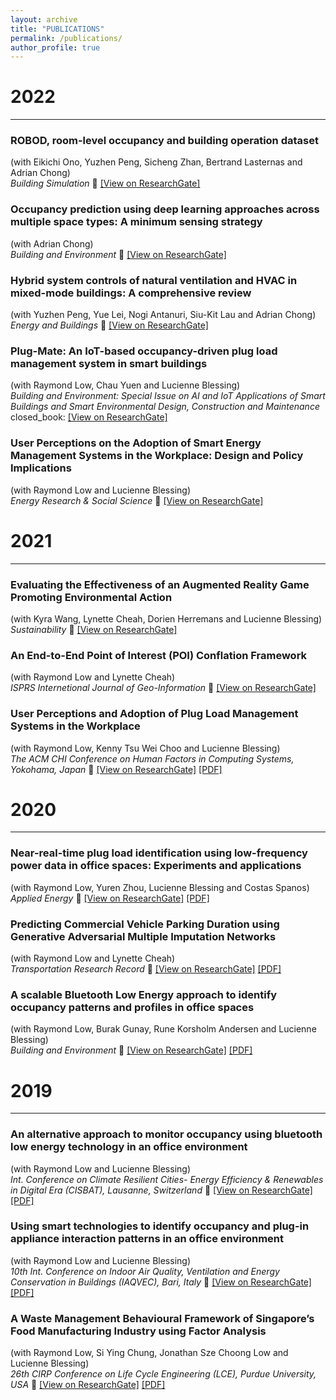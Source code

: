 ```yaml
---
layout: archive
title: "PUBLICATIONS"
permalink: /publications/
author_profile: true
---
```


<!--
{% if author.googlescholar %}
  You can also find my articles on <u><a href="{{author.googlescholar}}">my Google Scholar profile</a>.</u>
{% endif %}

{% include base_path %}

{% for post in site.publications reversed %}
  {% include archive-single.html %}
{% endfor %}

-->
<!--
<i>Recommended citation: Tekler, Z. D., Low, R., Chung, S. Y., Low, J. S. C., & Blessing, L. (2019). A Waste Management Behavioural Framework of Singapore’s Food Manufacturing Industry using Factor Analysis. Procedia CIRP, 80, 578-583. </i> 
-->


# 2022
___
### ROBOD, room-level occupancy and building operation dataset
(with Eikichi Ono, Yuzhen Peng, Sicheng Zhan, Bertrand Lasternas and Adrian Chong) <br/>
*Building Simulation* :closed_book: [[View on ResearchGate]](https://www.researchgate.net/publication/362716005_ROBOD_room-level_occupancy_and_building_operation_dataset)


### Occupancy prediction using deep learning approaches across multiple space types: A minimum sensing strategy
(with Adrian Chong) <br/>
*Building and Environment* :closed_book: [[View on ResearchGate]](https://www.researchgate.net/publication/364468745_Occupancy_prediction_using_deep_learning_approaches_across_multiple_space_types_A_minimum_sensing_strategy)


### Hybrid system controls of natural ventilation and HVAC in mixed-mode buildings: A comprehensive review
(with Yuzhen Peng, Yue Lei, Nogi Antanuri, Siu-Kit Lau and Adrian Chong) <br/>
*Energy and Buildings* :closed_book: [[View on ResearchGate]](https://www.researchgate.net/publication/364100064_Hybrid_system_controls_of_natural_ventilation_and_HVAC_in_mixed-mode_buildings_A_comprehensive_review)

### Plug-Mate: An IoT-based occupancy-driven plug load management system in smart buildings
(with Raymond Low, Chau Yuen and Lucienne Blessing) <br/>
*Building and Environment: Special Issue on AI and IoT Applications of Smart Buildings and Smart Environmental Design, Construction and Maintenance* closed_book: [[View on ResearchGate]](https://www.researchgate.net/publication/362750086_Plug-Mate_An_IoT-based_occupancy-driven_plug_load_management_system_in_smart_buildings)

### User Perceptions on the Adoption of Smart Energy Management Systems in the Workplace: Design and Policy Implications
(with Raymond Low and Lucienne Blessing) <br/>
*Energy Research & Social Science* :closed_book: [[View on ResearchGate]](https://www.researchgate.net/publication/358320841_User_perceptions_on_the_adoption_of_smart_energy_management_systems_in_the_workplace_Design_and_policy_implications)

# 2021
___

### Evaluating the Effectiveness of an Augmented Reality Game Promoting Environmental Action
(with Kyra Wang, Lynette Cheah, Dorien Herremans and Lucienne Blessing) <br/>
*Sustainability* :closed_book: [[View on ResearchGate]](https://www.researchgate.net/publication/357119986_Evaluating_the_Effectiveness_of_an_Augmented_Reality_Game_Promoting_Environmental_Action)

### An End-to-End Point of Interest (POI) Conflation Framework
(with Raymond Low and Lynette Cheah) <br/>
*ISPRS Internetional Journal of Geo-Information* :closed_book: [[View on ResearchGate]](https://www.researchgate.net/publication/356258989_An_End-to-End_Point_of_Interest_POI_Conflation_Framework)

### User Perceptions and Adoption of Plug Load Management Systems in the Workplace
(with Raymond Low, Kenny Tsu Wei Choo and Lucienne Blessing) <br/>
*The ACM CHI Conference on Human Factors in Computing Systems, Yokohama, Japan* :closed_book: [[View on ResearchGate]](https://www.researchgate.net/publication/351426292_User_Perceptions_and_Adoption_of_Plug_Load_Management_Systems_in_the_Workplace)
[[PDF]](http://zeynepduygutekler.github.io/files/CHI_Published)


# 2020
___

### Near-real-time plug load identification using low-frequency power data in office spaces: Experiments and applications
(with Raymond Low, Yuren Zhou, Lucienne Blessing and Costas Spanos) <br/>
*Applied Energy* :closed_book: [[View on ResearchGate]](https://www.researchgate.net/publication/342567838_Near-real-time_plug_load_identification_using_low-frequency_power_data_in_office_spaces_Experiments_and_applications)
[[PDF]](http://zeynepduygutekler.github.io/files/AppliedEnergy_Published)


### Predicting Commercial Vehicle Parking Duration using Generative Adversarial Multiple Imputation Networks
(with Raymond Low and Lynette Cheah) <br/>
*Transportation Research Record* :closed_book: [[View on ResearchGate]](https://www.researchgate.net/publication/342610218_Predicting_Commercial_Vehicle_Parking_Duration_using_Generative_Adversarial_Multiple_Imputation_Networks)
[[PDF]](http://zeynepduygutekler.github.io/files/TRB_Published)


### A scalable Bluetooth Low Energy approach to identify occupancy patterns and profiles in office spaces
(with Raymond Low, Burak Gunay, Rune Korsholm Andersen and Lucienne Blessing) <br/>
*Building and Environment* :closed_book: [[View on ResearchGate]](https://www.researchgate.net/publication/338679517_A_Scalable_Bluetooth_Low_Energy_Approach_to_Identify_Occupancy_Patterns_and_Profiles_in_Office_Spaces)
[[PDF]](http://zeynepduygutekler.github.io/files/BuildingandEnvironment_Published)


# 2019
___

### An alternative approach to monitor occupancy using bluetooth low energy technology in an office environment
(with Raymond Low and Lucienne Blessing) <br/>
*Int. Conference on Climate Resilient Cities- Energy Efficiency & Renewables in Digital Era (CISBAT), Lausanne, Switzerland* :rocket: [[View on ResearchGate]](https://www.researchgate.net/publication/337371393_An_alternative_approach_to_monitor_occupancy_using_bluetooth_low_energy_technology_in_an_office_environment)
[[PDF]](http://zeynepduygutekler.github.io/files/CISBAT2019_Published)


### Using smart technologies to identify occupancy and plug-in appliance interaction patterns in an office environment
(with Raymond Low and Lucienne Blessing) <br/>
*10th Int. Conference on Indoor Air Quality, Ventilation and Energy Conservation in Buildings (IAQVEC), Bari, Italy* :rocket: [[View on ResearchGate]](https://www.researchgate.net/publication/336747517_Using_smart_technologies_to_identify_occupancy_and_plug-in_appliance_interaction_patterns_in_an_office_environment)
[[PDF]](http://zeynepduygutekler.github.io/files/IAQVEC2019_Published)


### A Waste Management Behavioural Framework of Singapore’s Food Manufacturing Industry using Factor Analysis
(with Raymond Low, Si Ying Chung, Jonathan Sze Choong Low and Lucienne Blessing) <br/>
*26th CIRP Conference on Life Cycle Engineering (LCE), Purdue University, USA* :rocket: [[View on ResearchGate]](https://www.researchgate.net/publication/332965871_A_Waste_Management_Behavioural_Framework_of_Singapore's_Food_Manufacturing_Industry_using_Factor_Analysis)
[[PDF]](http://zeynepduygutekler.github.io/files/CIRP_Published.pdf)


